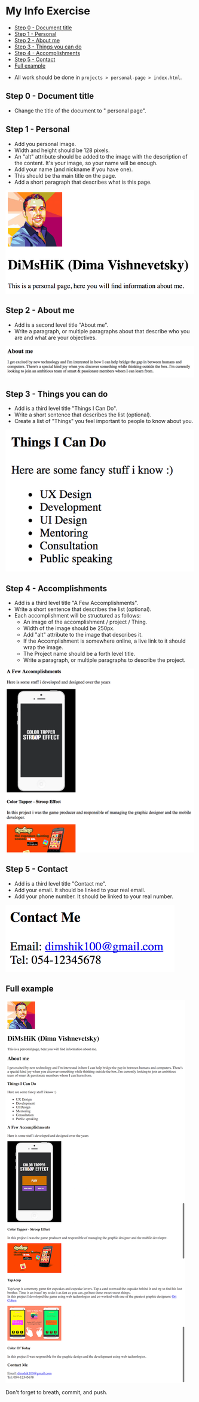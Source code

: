 # My Info Exercise

<!-- TOC depthFrom:2 -->

- [Step 0 - Document title](#step-0---document-title)
- [Step 1 - Personal](#step-1---personal)
- [Step 2 - About me](#step-2---about-me)
- [Step 3 - Things you can do](#step-3---things-you-can-do)
- [Step 4 - Accomplishments](#step-4---accomplishments)
- [Step 5 - Contact](#step-5---contact)
- [Full example](#full-example)

<!-- /TOC -->

- All work should be done in `projects > personal-page > index.html`.

## Step 0 - Document title

- Change the title of the document to "<Your name> personal page".

## Step 1 - Personal

- Add you personal image.
- Width and height should be 128 pixels.
- An "alt" attribute should be added to the image with the
  description of the content. It's your image, so your name
  will be enough.
- Add your name (and nickname if you have one).
- This should be tha main title on the page.
- Add a short paragraph that describes what is this page.

![Personal](screenshots/personal.png)

## Step 2 - About me

- Add is a second level title "About me".
- Write a paragraph, or multiple paragraphs about that describe who you are and what are your objectives.

![About](screenshots/about.png)

## Step 3 - Things you can do

- Add is a third level title "Things I Can Do".
- Write a short sentence that describes the list (optional).
- Create a list of "Things" you feel important to people to know about you.

![Things i can do](screenshots/things.png)

## Step 4 - Accomplishments

- Add is a third level title "A Few Accomplishments".
- Write a short sentence that describes the list (optional).
- Each accomplishment will be structured as follows:
  - An image of the accomplishment / project / Thing.
  - Width of the image should be 250px.
  - Add "alt" attribute to the image that describes it.
  - If the Accomplishment is somewhere online, a live link to it should wrap the image.
  - The Project name should be a forth level title.
  - Write a paragraph, or multiple paragraphs to describe the project.

![Accomplishments](screenshots/Accomplishments.png)

## Step 5 - Contact

- Add is a third level title "Contact me".
- Add your email. It should be linked to your real email.
- Add your phone number. It should be linked to your real number.

![contact](screenshots/contact.png)

## Full example

![info page](screenshots/page-example.png)

Don't forget to breath, commit, and push.

